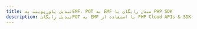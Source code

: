 ---title: تبدیل پاورپوینت بهEMF، POT به EMF مبدل رایگان یا PHP SDKdescription: تبدیل رایگانPOT به EMF با استفاده از PHP Cloud APIs & SDK. همچنین اسناد Microsoft PowerPoint را در Cloud ایجاد، ویرایش و رندر کنید.---